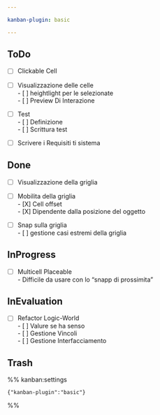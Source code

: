 ```yaml
---

kanban-plugin: basic

---
```


## ToDo

- [ ] Clickable Cell
- [ ] Visualizzazione delle celle <br>- [ ] heightlight per le selezionate<br>- [ ] Preview Di Interazione
- [ ] Test<br>- [ ] Definizione<br>- [ ] Scrittura test
- [ ] Scrivere i Requisiti ti sistema


## Done

- [ ] Visualizzazione della griglia
- [ ] Mobilita della griglia<br>- [X] Cell offset<br>- [X] Dipendente dalla posizione del oggetto
- [ ] Snap sulla griglia<br>- [ ] gestione casi estremi della griglia


## InProgress

- [ ] Multicell Placeable <br>- Difficile da usare con lo “snapp di prossimita”


## InEvaluation

- [ ] Refactor Logic-World<br>- [ ] Valure se ha senso <br>- [ ] Gestione Vincoli<br>- [ ] Gestione Interfacciamento


## Trash





%% kanban:settings
```
{"kanban-plugin":"basic"}
```
%%